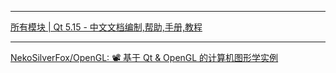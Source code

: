 
***
[所有模块 | Qt 5.15 - 中文文档编制,帮助,手册,教程](http://qt5.digitser.top/5.15/zh-CN/qtmodules.html)
*** 
[NekoSilverFox/OpenGL: 📽 基于 Qt & OpenGL 的计算机图形学实例](https://github.com/NekoSilverFox/OpenGL)
